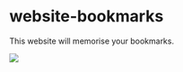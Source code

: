 # website-bookmarks
This website will memorise your bookmarks.

![](https://cdn-icons-png.flaticon.com/128/3176/3176385.png)
